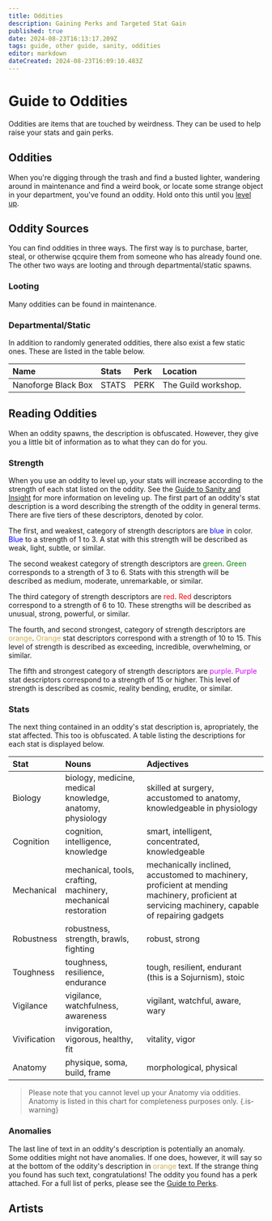 ```yaml
---
title: Oddities
description: Gaining Perks and Targeted Stat Gain
published: true
date: 2024-08-23T16:13:17.209Z
tags: guide, other guide, sanity, oddities
editor: markdown
dateCreated: 2024-08-23T16:09:10.483Z
---
```


# Guide to Oddities
Oddities are items that are touched by weirdness. They can be used to help raise your stats and gain perks. 

## Oddities

When you're digging through the trash and find a busted lighter, wandering around in maintenance and find a weird book, or locate some strange object in your department, you've found an oddity. Hold onto this until you [level up](/guides/starter-guides/Sanity-and-Insight). 

## Oddity Sources
You can find oddities in three ways. The first way is to purchase, barter, steal, or otherwise qcquire them from someone who has already found one. The other two ways are looting and through departmental/static spawns. 

### Looting

Many oddities can be found in maintenance. 

### Departmental/Static

In addition to randomly generated oddities, there also exist a few static ones. These are listed in the table below.

| Name | Stats | Perk | Location |
|:-----|:------|:-----|:---------|
| Nanoforge Black Box | STATS | PERK | The Guild workshop.

## Reading Oddities
When an oddity spawns, the description is obfuscated. However, they give you a little bit of information as to what they can do for you. 

### Strength

When you use an oddity to level up, your stats will increase according to the strength of each stat listed on the oddity. See the [Guide to Sanity and Insight](/guides/starter-guides/Sanity-and-Insight) for more information on leveling up. The first part of an oddity's stat description is a word describing the strength of the oddity in general terms. There are five tiers of these descriptors, denoted by color.

The first, and weakest, category of strength descriptors are <span style = "color:blue">blue</span> in color. <span style = "color:blue">Blue</span> to a strength of 1 to 3. A stat with this strength will be described as weak, light, subtle, or similar. 

The second weakest category of strength descriptors are <span style = "color:green">green</span>. <span style = "color:green">Green</span> corresponds to a strength of 3 to 6. Stats with this strength will be described as medium, moderate, unremarkable, or similar.

The third category of strength descriptors are <span style = "color:red">red</span>. <span style = "color:red">Red</span> descriptors correspond to a strength of 6 to 10. These strengths will be described as unusual, strong, powerful, or similar. 

The fourth, and second strongest, category of strength descriptors are <span style='color:#d0b050;'>orange</span>. <span style='color:#d0b050;'>Orange</span> stat descriptors correspond with a strength of 10 to 15. This level of strength is described as exceeding, incredible, overwhelming, or similar. 

The fifth and strongest category of strength descriptors are <span style='color:#cd00ff;'>purple</span>. <span style='color:#cd00ff;'>Purple</span> stat descriptors correspond to a strength of 15 or higher. This level of strength is described as cosmic, reality bending, erudite, or similar. 

### Stats

The next thing contained in an oddity's stat description is, apropriately, the stat affected. This too is obfuscated. A table listing the descriptions for each stat is displayed below.

| Stat | Nouns | Adjectives |
|:-----|:------|:-----------|
| Biology | biology, medicine, medical knowledge, anatomy, physiology | skilled at surgery, accustomed to anatomy, knowledgeable in physiology | 
| Cognition | cognition, intelligence, knowledge | smart, intelligent, concentrated, knowledgeable |
| Mechanical | mechanical, tools, crafting, machinery, mechanical restoration | mechanically inclined, accustomed to machinery, proficient at mending machinery, proficient at servicing machinery, capable of repairing gadgets | 
| Robustness | robustness, strength, brawls, fighting | robust, strong |
| Toughness | toughness, resilience, endurance | tough, resilient, endurant (this is a Sojurnism), stoic | 
| Vigilance | vigilance, watchfulness, awareness | vigilant, watchful, aware, wary |
| Vivification | invigoration, vigorous, healthy, fit | vitality, vigor |
| Anatomy | physique, soma, build, frame | morphological, physical | 

> Please note that you cannot level up your Anatomy via oddities. Anatomy is listed in this chart for completeness purposes only. 
{.is-warning}

### Anomalies

The last line of text in an oddity's description is potentially an anomaly. Some oddities might not have anomalies. If one does, however, it will say so at the bottom of the oddity's description in <span style='color:#d0b050;'>orange</span> text. If the strange thing you found has such text, congratulations! The oddity you found has a perk attached. For a full list of perks, please see the [Guide to Perks](/guides/other-guides/Perks).  


## Artists


